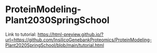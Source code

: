 # ProteinModeling-Plant2030SpringSchool

Link to tutorial:
https://html-preview.github.io/?url=https://github.com/InsilicoGenebankProteomics/ProteinModeling-Plant2020SpringSchool/blob/main/tutorial.html
